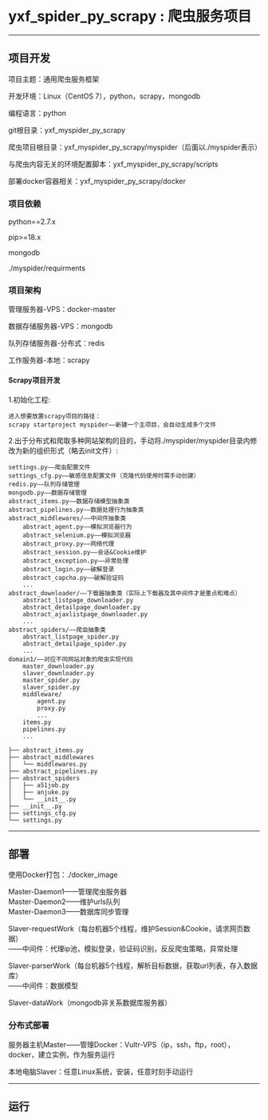yxf_spider_py_scrapy : 爬虫服务项目
=========================================================

------------

## 项目开发

项目主题：通用爬虫服务框架  

开发环境：Linux（CentOS 7），python，scrapy，mongodb  

编程语言：python  

git根目录：yxf_myspider_py_scrapy  

爬虫项目根目录：yxf_myspider_py_scrapy/myspider（后面以./myspider表示）  

与爬虫内容无关的环境配置脚本：yxf_myspider_py_scrapy/scripts  

部署docker容器相关：yxf_myspider_py_scrapy/docker  

### 项目依赖  

python==2.7.x  

pip>=18.x  

mongodb  

./myspider/requirments  

### 项目架构

管理服务器-VPS：docker-master  

数据存储服务器-VPS：mongodb  

队列存储服务器-分布式：redis  

工作服务器-本地：scrapy  

#### Scrapy项目开发  

1.初始化工程:  

	进入想要放置scrapy项目的路径：
	scrapy startproject myspider——新建一个主项目，会自动生成多个文件

2.出于分布式和爬取多种网站架构的目的，手动将./myspider/myspider目录内修改为新的组织形式（略去init文件）:  

	settings.py——爬虫配置文件
	settings_cfg.py——敏感信息配置文件（克隆代码使用时需手动创建）
	redis.py——队列存储管理
	mongodb.py——数据存储管理
	abstract_items.py——数据存储模型抽象类
	abstract_pipelines.py——数据处理行为抽象类
	abstract_middlewares/——中间件抽象类
	    abstract_agent.py——模拟浏览器行为
	    abstract_selenium.py——模拟浏览器
	    abstract_proxy.py——网络代理
	    abstract_session.py——会话&Cookie维护
	    abstract_exception.py——异常处理
	    abstract_login.py——破解登录
	    abstract_capcha.py——破解验证码
	    ...
	abstract_downloader/——下载器抽象类（实际上下载器及其中间件才是重点和难点）
	    abstract_listpage_downloader.py
	    abstract_detailpage_downloader.py
	    abstract_ajaxlistpage_downloader.py
	    ...
	abstract_spiders/——爬虫抽象类
	    abstract_listpage_spider.py
	    abstract_detailpage_spider.py
	    ...
	domain1/——对应不同网站对象的爬虫实现代码
	    master_downloader.py
	    slaver_downloader.py
	    master_spider.py
	    slaver_spider.py
	    middleware/
	        agent.py
	        proxy.py
	        ...
	    items.py
	    pipelines.py
	    ...

	├── abstract_items.py
	├── abstract_middlewares
	│   └── middlewares.py
	├── abstract_pipelines.py
	├── abstract_spiders
	│   ├── a51job.py
	│   ├── anjuke.py
	│   └── __init__.py
	├── __init__.py
	├── settings_cfg.py
	└── settings.py



------------

## 部署

使用Docker打包：./docker_image  

Master-Daemon1——管理爬虫服务器  
Master-Daemon2——维护urls队列  
Master-Daemon3——数据库同步管理  

Slaver-requestWork（每台机器5个线程，维护Session&Cookie，请求网页数据）  
——中间件：代理ip池，模拟登录，验证码识别，反反爬虫策略，异常处理  

Slaver-parserWork（每台机器5个线程，解析目标数据，获取url列表，存入数据库）  
——中间件：数据模型  

Slaver-dataWork（mongodb非关系数据库服务器）  

### 分布式部署

服务器主机Master——管理Docker：Vultr-VPS（ip，ssh，ftp，root），docker，建立实例，作为服务运行  

本地电脑Slaver：任意Linux系统，安装，任意时刻手动运行  

------------

## 运行
